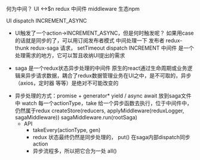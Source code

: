 何为中间？ UI <->$n redux 
中间件 middleware 生态npm

UI dispatch INCREMENT_ASYNC
- UI触发了一个action->INCREMENT_ASYNC，但是何时触发呢？
  如果用case的话就是同步的了，可以用订阅发布者模式
中间处理一下 发布者 redux-thunk redux-saga 请求， setTimeout dispatch INCREMENT
中间件 是一个处理需求的地方，它可以暂且收纳UI提出的需求

* saga 是一个redux状态异步处理的中间件
原生的react通过生命周期或业务逻辑来异步请求数据，耦合了redux数据管理业务在UI之中，是不可取的，异步（axios，定时器 等等）是绝对不可能改变的
- 异步处理的方式：promise + generator* yield / async await
  放到saga文件中
    watch 每一个actionType，take 给一个异步函数去执行，位于中间件中，
    仍然属于redux
    createStore(reducers, applyMiddleware(reduxLogger, sagaMiddleware))
    sagaMiddleware.run(rootSaga)
    - API
      - takeEvery(actionType, gen)
      - redux 状态最终仍然是同步处理的，
        put() 在saga内部dispatch同步action
      - 异步流程多，所以把它合为一处 all()


